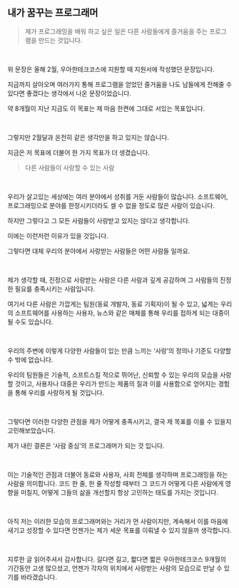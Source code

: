 ## 내가 꿈꾸는 프로그래머

> 제가 프로그래밍을 배워 하고 싶은 일은 다른 사람들에게 즐거움을 주는 프로그램을 만드는 것입니다.
> 

<br>

위 문장은 올해 2월, 우아한테크코스에 지원할 때 지원서에 작성했던 문장입니다.

지금까지 살아오며 여러가지 통해 프로그램을 얻었던 즐거움을 나도 남들에게 전해줄 수 있다면 좋겠다는 생각에서 나온 문장이었습니다.

약 8개월이 지난 지금도 이 목표는 제 마음 한켠에 그대로 서있는 목표입니다.

<br>

그렇지만 2월달과 온전히 같은 생각만을 하고 있지는 않습니다.

지금은 저 목표에 더불어 한 가지 목표가 더 생겼습니다.

> 다른 사람들이 사랑할 수 있는 사람
> 

<br>

우리가 살고있는 세상에는 여러 분야에서 성취를 거둔 사람들이 많습니다. 소프트웨어, 프로그래밍으로 분야를 한정시키더라도 셀 수 없을 정도로 많은 사람이 있습니다.

하지만 그렇다고 그 모든 사람들이 사랑받고 있지는 않다고 생각합니다.

이에는 이런저런 이유가 있을 것입니다.

그렇다면 대체 우리의 분야에서 사랑받는 사람들은 어떤 사람들 일까요.

<br>

제가 생각할 때, 진정으로 사랑받는 사람은 다른 사람과 깊게 공감하며 그 사람들의 진정한 필요를 충족시키는 사람입니다.

여기서 다른 사람은 가깝게는 팀원(동료 개발자, 동료 기획자)이 될 수 있고, 넓게는 우리의 소프트웨어를 사용하는 사용자, 뉴스와 같은 매체를 통해 우리를 접하게 되는 대중이 될 수도 있습니다.

<br>

우리의 주변에 이렇게 다양한 사람들이 있는 만큼 느끼는 ‘사랑’의 정의나 기준도 다양할 수 밖에 없습니다.

우리의 팀원들은 기술적, 소프트스킬 적으로 뛰어난, 신뢰할 수 있는 우리의 모습을 사랑할 것이고, 사용자나 대중은 우리가 만드는 제품의 질과 이를 사용함으로 얻어지는 경험을 통해 우리를 사랑하게 될 것입니다.

<br>

그렇다면 이러한 다양한 관점을 제가 어떻게 충족시키고, 결국 제 목표를 이룰 수 있을지 고민해보았습니다.

제가 내린 결론은 ‘사람 중심’의 프로그래머가 되는 것 입니다.

<br>

이는 기술적인 관점과 더불어 동료와 사용자, 사회 전체를 생각하며 프로그래밍을 하는 사람을 의미합니다. 코드 한 줄, 한 줄 작성할 때부터 그 코드가 어떻게 다른 사람에게 영향을 미칠지, 어떻게 그들의 삶을 개선할지 항상 고민하는 태도를 가지는 것입니다.

<br>

아직 저는 이러한 모습의 프로그래머와는 거리가 먼 사람이지만, 계속해서 이를 마음에 새기고 성장할 수 있다면 언젠가는 제가 세운 목표를 이뤄낼 수 있지 않을까 생각합니다.

<br>

지루한 글 읽어주셔서 감사합니다. 길다면 길고, 짧다면 짧은 우아한테크코스 9개월의 기간동안 고생 많으셨고, 언젠가 각자의 위치에서 사랑받는 사람의 모습으로 만날 수 있기를 바라겠습니다.
